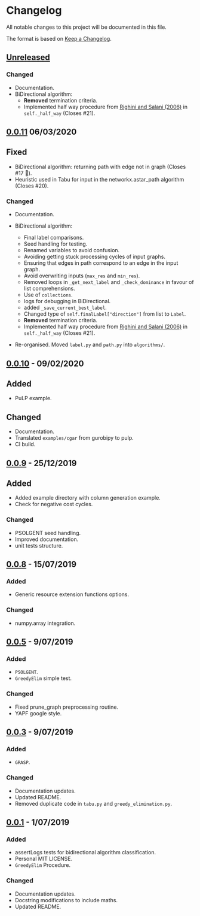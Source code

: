 # Changelog

All notable changes to this project will be documented in this file.

The format is based on [Keep a Changelog](https://keepachangelog.com/en/1.0.0/).

## [Unreleased]

### Changed

- Documentation.
- BiDirectional algorithm:
	- **Removed** termination criteria.
	- Implemented half way procedure from [Righini and Salani (2006)](https://www.sciencedirect.com/science/article/pii/S1572528606000417) in ``self._half_way`` (Closes #21).

## [0.0.11] 06/03/2020

## Fixed

- BiDirectional algorithm: returning path with edge not in graph (Closes #17 :pray:).
- Heuristic used in Tabu for input in the networkx.astar_path algorithm (Closes #20).

### Changed

- Documentation.
- BiDirectional algorithm:
	- Final label comparisons.
	- Seed handling for testing.
	- Renamed variables to avoid confusion.
	- Avoiding getting stuck processing cycles of input graphs.
	- Ensuring that edges in path correspond to an edge in the input graph.
	- Avoid overwriting inputs (`max_res` and `min_res`).
   	- Removed loops in `_get_next_label` and `_check_dominance` in favour of list comprehensions.
	- Use of `collections`.
	- logs for debugging in BiDirectional.
	- added `_save_current_best_label`.
	- Changed type of `self.finalLabel["direction"]` from list to `Label`. 
	- **Removed** termination criteria.
	- Implemented half way procedure from [Righini and Salani (2006)](https://www.sciencedirect.com/science/article/pii/S1572528606000417) in ``self._half_way`` (Closes #21).

- Re-organised. Moved `label.py` and `path.py` into `algorithms/`.

## [0.0.10] - 09/02/2020

## Added

- PuLP example.

## Changed

- Documentation.
- Translated ``examples/cgar`` from gurobipy to pulp.
- CI build.

## [0.0.9] - 25/12/2019

## Added

- Added example directory with column generation example.
- Check for negative cost cycles.

### Changed

- PSOLGENT seed handling.
- Improved documentation.
- unit tests structure.

## [0.0.8] - 15/07/2019

### Added

- Generic resource extension functions options.

### Changed

- numpy.array integration.

## [0.0.5] - 9/07/2019

### Added

- `PSOLGENT`.
- `GreedyElim` simple test.

### Changed

- Fixed prune_graph preprocessing routine.
- YAPF google style.

## [0.0.3] - 9/07/2019

### Added

- `GRASP`.

### Changed

- Documentation updates.
- Updated README.
- Removed duplicate code in `tabu.py` and `greedy_elimination.py`.

## [0.0.1] - 1/07/2019

### Added

- assertLogs tests for bidirectional algorithm classification.
- Personal MIT LICENSE.
- `GreedyElim` Procedure.

### Changed

- Documentation updates.
- Docstring modifications to include maths.
- Updated README.

[unreleased]: https://github.com/torressa/cspy/compare/v0.0.10...HEAD
[0.0.11]: https://github.com/torressa/cspy/compare/v0.0.10...v0.0.11
[0.0.10]: https://github.com/torressa/cspy/compare/v0.0.9...v0.0.10
[0.0.9]: https://github.com/torressa/cspy/compare/v0.0.8...v0.0.9
[0.0.8]: https://github.com/torressa/cspy/compare/0.0.5...v0.0.8
[0.0.5]: https://github.com/torressa/cspy/compare/0.0.3...0.0.5
[0.0.3]: https://github.com/torressa/cspy/compare/0.0.1...0.0.3
[0.0.1]: https://github.com/torressa/cspy/releases/tag/v0.0.1
